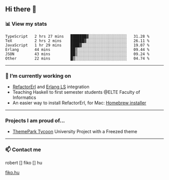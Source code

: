 ## Hi there 👋

### 📊 View my stats

<!--START_SECTION:waka-->

```text
TypeScript   2 hrs 27 mins   ███████▓░░░░░░░░░░░░░░░░░   31.28 %
TeX          2 hrs 2 mins    ██████▓░░░░░░░░░░░░░░░░░░   26.11 %
JavaScript   1 hr 29 mins    ████▓░░░░░░░░░░░░░░░░░░░░   19.07 %
Erlang       44 mins         ██▒░░░░░░░░░░░░░░░░░░░░░░   09.44 %
JSON         43 mins         ██▒░░░░░░░░░░░░░░░░░░░░░░   09.24 %
Other        22 mins         █▒░░░░░░░░░░░░░░░░░░░░░░░   04.74 %
```

<!--END_SECTION:waka-->


---

### 🔭 I’m currently working on
- [RefactorErl](https://plc.inf.elte.hu/erlang/) and [Erlang LS](https://erlang-ls.github.io) integration
- Teaching Haskell to first semester students @ELTE Faculty of Informatics
- An easier way to install RefactorErl, for Mac: [Homebrew installer](https://github.com/robertfiko/homebrew-referl-installer)

---
### Projects I am proud of...
- [ThemePark Tycoon](https://szofttech.inf.elte.hu/szofttech/public/csip-42) University Project with a Freezed theme
---


### 📫 Contact me
robert [] fiko [] hu

[fiko.hu](https://fiko.hu)


<!--
**robertfiko/robertfiko** is a ✨ _special_ ✨ repository because its `README.md` (this file) appears on your GitHub profile.

Here are some ideas to get you started:

- 🔭 I’m currently working on ...
- 🌱 I’m currently learning ...
- 👯 I’m looking to collaborate on ...
- 🤔 I’m looking for help with ...
- 💬 Ask me about ...
- 📫 How to reach me: ...
- 😄 Pronouns: ...
- ⚡ Fun fact: ...
-->
